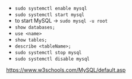 - `sudo systemctl enable mysql`
- `sudo systemctl start mysql`
- to start MySQL -> `sudo mysql -u root`
- `show databases;`
- `use <name>`
- `show tables;`
- `describe <tableName>;`
- `sudo systemctl stop mysql`
- `sudo systemctl disable mysql`

https://www.w3schools.com/MySQL/default.asp
